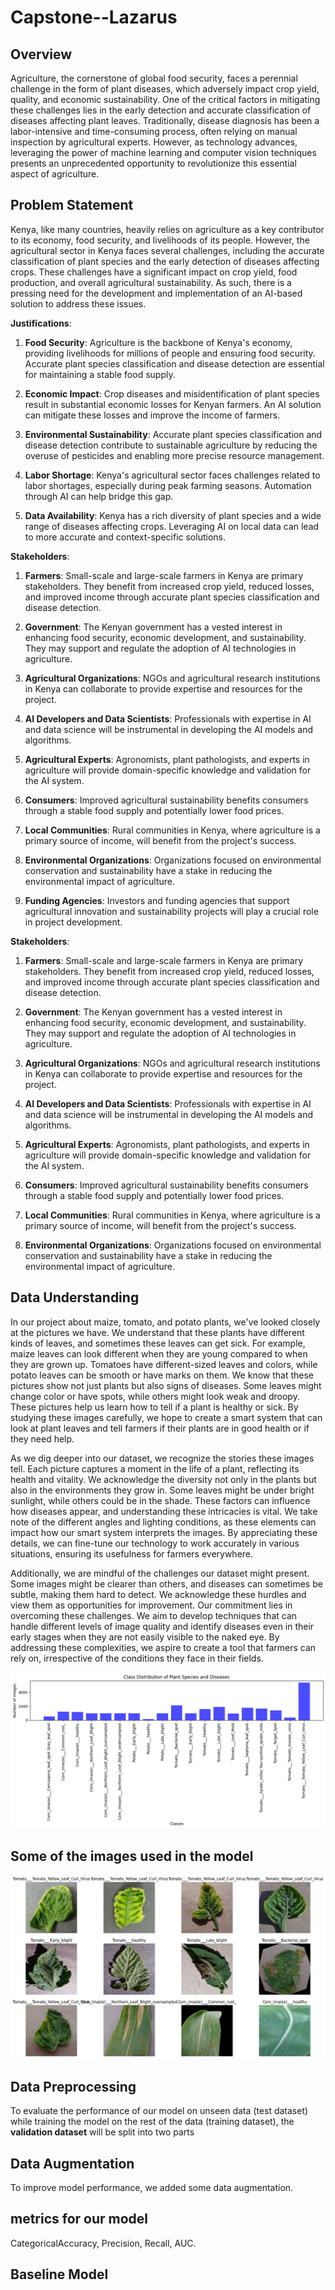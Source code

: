# Capstone--Lazarus

## Overview
Agriculture, the cornerstone of global food security, faces a perennial challenge in the form of plant diseases, which adversely impact crop yield, quality, and economic sustainability. One of the critical factors in mitigating these challenges lies in the early detection and accurate classification of diseases affecting plant leaves. Traditionally, disease diagnosis has been a labor-intensive and time-consuming process, often relying on manual inspection by agricultural experts. However, as technology advances, leveraging the power of machine learning and computer vision techniques presents an unprecedented opportunity to revolutionize this essential aspect of agriculture.

## Problem Statement

Kenya, like many countries, heavily relies on agriculture as a key contributor to its economy, food security, and livelihoods of its people. However, the agricultural sector in Kenya faces several challenges, including the accurate classification of plant species and the early detection of diseases affecting crops. These challenges have a significant impact on crop yield, food production, and overall agricultural sustainability. As such, there is a pressing need for the development and implementation of an AI-based solution to address these issues.

**Justifications**:

1. **Food Security**: Agriculture is the backbone of Kenya's economy, providing livelihoods for millions of people and ensuring food security. Accurate plant species classification and disease detection are essential for maintaining a stable food supply.

2. **Economic Impact**: Crop diseases and misidentification of plant species result in substantial economic losses for Kenyan farmers. An AI solution can mitigate these losses and improve the income of farmers.

3. **Environmental Sustainability**: Accurate plant species classification and disease detection contribute to sustainable agriculture by reducing the overuse of pesticides and enabling more precise resource management.

4. **Labor Shortage**: Kenya's agricultural sector faces challenges related to labor shortages, especially during peak farming seasons. Automation through AI can help bridge this gap.

5. **Data Availability**: Kenya has a rich diversity of plant species and a wide range of diseases affecting crops. Leveraging AI on local data can lead to more accurate and context-specific solutions.

**Stakeholders**:

1. **Farmers**: Small-scale and large-scale farmers in Kenya are primary stakeholders. They benefit from increased crop yield, reduced losses, and improved income through accurate plant species classification and disease detection.

2. **Government**: The Kenyan government has a vested interest in enhancing food security, economic development, and sustainability. They may support and regulate the adoption of AI technologies in agriculture.

3. **Agricultural Organizations**: NGOs and agricultural research institutions in Kenya can collaborate to provide expertise and resources for the project.

4. **AI Developers and Data Scientists**: Professionals with expertise in AI and data science will be instrumental in developing the AI models and algorithms.

5. **Agricultural Experts**: Agronomists, plant pathologists, and experts in agriculture will provide domain-specific knowledge and validation for the AI system.

6. **Consumers**: Improved agricultural sustainability benefits consumers through a stable food supply and potentially lower food prices.

7. **Local Communities**: Rural communities in Kenya, where agriculture is a primary source of income, will benefit from the project's success.

8. **Environmental Organizations**: Organizations focused on environmental conservation and sustainability have a stake in reducing the environmental impact of agriculture.

9. **Funding Agencies**: Investors and funding agencies that support agricultural innovation and sustainability projects will play a crucial role in project development.

**Stakeholders**:

1. **Farmers**: Small-scale and large-scale farmers in Kenya are primary stakeholders. They benefit from increased crop yield, reduced losses, and improved income through accurate plant species classification and disease detection.

2. **Government**: The Kenyan government has a vested interest in enhancing food security, economic development, and sustainability. They may support and regulate the adoption of AI technologies in agriculture.

3. **Agricultural Organizations**: NGOs and agricultural research institutions in Kenya can collaborate to provide expertise and resources for the project.

4. **AI Developers and Data Scientists**: Professionals with expertise in AI and data science will be instrumental in developing the AI models and algorithms.

5. **Agricultural Experts**: Agronomists, plant pathologists, and experts in agriculture will provide domain-specific knowledge and validation for the AI system.

6. **Consumers**: Improved agricultural sustainability benefits consumers through a stable food supply and potentially lower food prices.

7. **Local Communities**: Rural communities in Kenya, where agriculture is a primary source of income, will benefit from the project's success.

8. **Environmental Organizations**: Organizations focused on environmental conservation and sustainability have a stake in reducing the environmental impact of agriculture.

## Data Understanding
In our project about maize, tomato, and potato plants, we've looked closely at the pictures we have. We understand that these plants have different kinds of leaves, and sometimes these leaves can get sick. For example, maize leaves can look different when they are young compared to when they are grown up. Tomatoes have different-sized leaves and colors, while potato leaves can be smooth or have marks on them. We know that these pictures show not just plants but also signs of diseases. Some leaves might change color or have spots, while others might look weak and droopy. These pictures help us learn how to tell if a plant is healthy or sick. By studying these images carefully, we hope to create a smart system that can look at plant leaves and tell farmers if their plants are in good health or if they need help.

As we dig deeper into our dataset, we recognize the stories these images tell. Each picture captures a moment in the life of a plant, reflecting its health and vitality. We acknowledge the diversity not only in the plants but also in the environments they grow in. Some leaves might be under bright sunlight, while others could be in the shade. These factors can influence how diseases appear, and understanding these intricacies is vital. We take note of the different angles and lighting conditions, as these elements can impact how our smart system interprets the images. By appreciating these details, we can fine-tune our technology to work accurately in various situations, ensuring its usefulness for farmers everywhere.

Additionally, we are mindful of the challenges our dataset might present. Some images might be clearer than others, and diseases can sometimes be subtle, making them hard to detect. We acknowledge these hurdles and view them as opportunities for improvement. Our commitment lies in overcoming these challenges. We aim to develop techniques that can handle different levels of image quality and identify diseases even in their early stages when they are not easily visible to the naked eye. By addressing these complexities, we aspire to create a tool that farmers can rely on, irrespective of the conditions they face in their fields.


![Class Distribution of plant Spices and Diseases](Visualization_Images/image.png)

## Some of the images used in the model
![Alt text](Visualization_Images/image1.png)

## Data Preprocessing

To evaluate the performance of our model on unseen data (test dataset) while training the model on the rest of the data (training dataset), the **validation dataset** will be split into two parts

## Data Augmentation
To improve model performance, we added some data augmentation.

## metrics for our model
CategoricalAccuracy, Precision, Recall, AUC.

## Baseline Model
